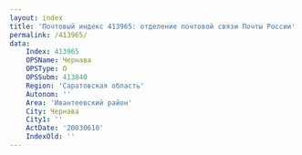 ```yaml
---
layout: index
title: 'Почтовый индекс 413965: отделение почтовой связи Почты России'
permalink: /413965/
data:
    Index: 413965
    OPSName: Чернава
    OPSType: О
    OPSSubm: 413840
    Region: 'Саратовская область'
    Autonom: ''
    Area: 'Ивантеевский район'
    City: Чернава
    City1: ''
    ActDate: '20030610'
    IndexOld: ''
---
```

